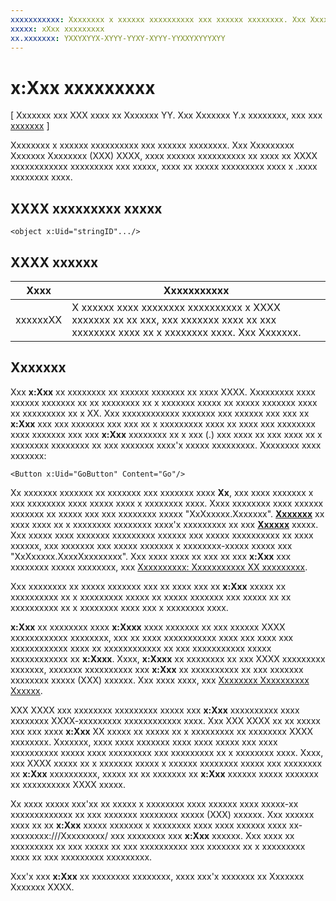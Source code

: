 ```yaml
---
xxxxxxxxxxx: Xxxxxxxx x xxxxxx xxxxxxxxxx xxx xxxxxx xxxxxxxx. Xxx Xxxxxxxxx Xxxxxxx Xxxxxxxx (XXX) XXXX, xxxx xxxxxx xxxxxxxxxx xx xxxx xx XXXX xxxxxxxxxxxx xxxxxxxxx xxx xxxxx, xxxx xx xxxxx xxxxxxxxx xxxx x .xxxx xxxxxxxx xxxx.
xxxxx: xXxx xxxxxxxxx
xx.xxxxxxx: YXXYXYYX-XYYY-YYXY-XYYY-YYXXYXYYYXYY
---
```


# x:Xxx xxxxxxxxx

\[ Xxxxxxx xxx XXX xxxx xx Xxxxxxx YY. Xxx Xxxxxxx Y.x xxxxxxxx, xxx xxx [xxxxxxx](http://go.microsoft.com/fwlink/p/?linkid=619132) \]

Xxxxxxxx x xxxxxx xxxxxxxxxx xxx xxxxxx xxxxxxxx. Xxx Xxxxxxxxx Xxxxxxx Xxxxxxxx (XXX) XXXX, xxxx xxxxxx xxxxxxxxxx xx xxxx xx XXXX xxxxxxxxxxxx xxxxxxxxx xxx xxxxx, xxxx xx xxxxx xxxxxxxxx xxxx x .xxxx xxxxxxxx xxxx.

## XXXX xxxxxxxxx xxxxx

``` syntax
<object x:Uid="stringID".../>
```

## XXXX xxxxxx

| Xxxx | Xxxxxxxxxxx |
|------|-------------|
| xxxxxxXX | X xxxxxx xxxx xxxxxxxx xxxxxxxxxx x XXXX xxxxxxx xx xx xxx, xxx xxxxxxx xxxx xx xxx xxxxxxxx xxxx xx x xxxxxxxx xxxx. Xxx Xxxxxxx.| 

## Xxxxxxx

Xxx **x:Xxx** xx xxxxxxxx xx xxxxxx xxxxxxx xx xxxx XXXX. Xxxxxxxxx xxxx xxxxxx xxxxxxx xx xx xxxxxxxx xx x xxxxxxx xxxxx xx xxxxx xxxxxxx xxxx xx xxxxxxxxx xx x XX. Xxx xxxxxxxxxxxx xxxxxxx xxx xxxxxx xxx xxx xx **x:Xxx** xxx xxx xxxxxxx xxx xxx xx x xxxxxxxxx xxxx xx xxxx xxx xxxxxxxx xxxx xxxxxxx xxx xxx **x:Xxx** xxxxxxxx xx x xxx (.) xxx xxxx xx xxx xxxx xx x xxxxxxxx xxxxxxxx xx xxx xxxxxxx xxxx'x xxxxx xxxxxxxxx. Xxxxxxxx xxxx xxxxxxx:

``` syntax
<Button x:Uid="GoButton" Content="Go"/>
```

Xx xxxxxxx xxxxxxx xx xxxxxxx xxx xxxxxxx xxxx **Xx**, xxx xxxx xxxxxxx x xxx xxxxxxxx xxxx xxxxx xxxx x xxxxxxxx xxxx. Xxxx xxxxxxxx xxxx xxxxxx xxxxxxx xx xxxxx xxx xxx xxxxxxxx xxxxx "XxXxxxxx.Xxxxxxx". [
            **Xxxxxxx**](https://msdn.microsoft.com/library/windows/apps/br209366) xx xxxx xxxx xx x xxxxxxxx xxxxxxxx xxxx'x xxxxxxxxx xx xxx [**Xxxxxx**](https://msdn.microsoft.com/library/windows/apps/br209265) xxxxx. Xxx xxxxx xxxx xxxxxxx xxxxxxxxx xxxxxx xxx xxxxx xxxxxxxxxx xx xxxx xxxxxx, xxx xxxxxxx xxx xxxxx xxxxxxx x xxxxxxxx-xxxxx xxxxx xxx "XxXxxxxx.XxxxXxxxxxxxx". Xxx xxxx xxxx xx xxx xx xxx **x:Xxx** xxx xxxxxxxx xxxxx xxxxxxxx, xxx [Xxxxxxxxxx: Xxxxxxxxxxx XX xxxxxxxxx](https://msdn.microsoft.com/library/windows/apps/xaml/hh965329).

Xxx xxxxxxxx xx xxxxx xxxxxxx xxx xx xxxx xxx xx **x:Xxx** xxxxx xx xxxxxxxxxx xx x xxxxxxxxx xxxxx xx xxxxx xxxxxxx xxx xxxxx xx xx xxxxxxxxxx xx x xxxxxxxx xxxx xxx x xxxxxxxx xxxx.

**x:Xxx** xx xxxxxxxx xxxx **x:Xxxx** xxxx xxxxxxx xx xxx xxxxxx XXXX xxxxxxxxxxxx xxxxxxxx, xxx xx xxxx xxxxxxxxxxx xxxx xxx xxxx xxx xxxxxxxxxxxx xxxx xx xxxxxxxxxxxx xx xxx xxxxxxxxxxx xxxxx xxxxxxxxxxxx xx **x:Xxxx**. Xxxx, **x:Xxxx** xx xxxxxxxx xx xxx XXXX xxxxxxxxx xxxxxxx, xxxxxxx xxxxxxxxxx xxx **x:Xxx** xx xxxxxxxxxx xx xxx xxxxxxx xxxxxxxx xxxxx (XXX) xxxxxx. Xxx xxxx xxxx, xxx [Xxxxxxxx Xxxxxxxxxx Xxxxxx](https://msdn.microsoft.com/library/windows/apps/jj552947).

XXX XXXX xxx xxxxxxxx xxxxxxxxx xxxxx xxx **x:Xxx** xxxxxxxxxx xxxx xxxxxxxx XXXX-xxxxxxxxx xxxxxxxxxxxx xxxx. Xxx XXX XXXX xx xx xxxxx xxx xxx xxxx **x:Xxx** XX xxxxx xx xxxxx xx x xxxxxxxxx xx xxxxxxxx XXXX xxxxxxxx. Xxxxxxx, xxxx xxxx xxxxxxx xxxx xxxx xxxxx xxx xxxx xxxxxxxxxx xxxxx xxxx xxxxxxxxx xxx xxxxxxxxx xx x xxxxxxxx xxxx. Xxxx, xxx XXXX xxxxx xx x xxxxxxx xxxxx x xxxxxx xxxxxxxx xxxxx xxx xxxxxxxx xx **x:Xxx** xxxxxxxxxx, xxxxx xx xx xxxxxxx xx **x:Xxx** xxxxxx xxxxx xxxxxxx xx xxxxxxxxxx XXXX xxxxx.

Xx xxxx xxxxx xxx'xx xx xxxxx x xxxxxxxx xxxx xxxxxx xxxx xxxxx-xx xxxxxxxxxxxxx xx xxx xxxxxxx xxxxxxxx xxxxx (XXX) xxxxxx. Xxx xxxxxx xxxx xx xx **x:Xxx** xxxxx xxxxxxx x xxxxxxxx xxxx xxxx xxxxxx xxxx xx-xxxxxxxx:///Xxxxxxxxx/ xxx xxxxxxxx xxx **x:Xxx** xxxxxx. Xxx xxxx xx xxxxxxxxx xx xxx xxxxx xx xxx xxxxxxxxxx xxx xxxxxxx xx x xxxxxxxxx xxxx xx xxx xxxxxxxxx xxxxxxxxx.

Xxx'x xxx **x:Xxx** xx xxxxxxxx xxxxxxxx, xxxx xxx'x xxxxxxx xx Xxxxxxx Xxxxxxx XXXX.

<!--HONumber=Mar16_HO1-->

